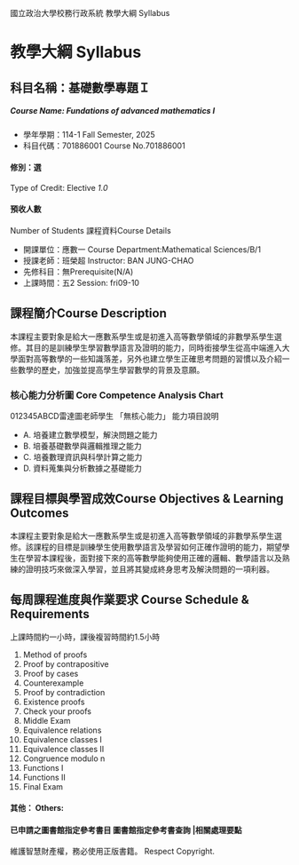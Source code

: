 國立政治大學校務行政系統 教學大綱 Syllabus
# 教學大綱 Syllabus
##  科目名稱：基礎數學專題Ｉ
#####  Course Name: Fundations of advanced mathematics I
  * 學年學期：114-1 Fall Semester, 2025 
  * 科目代碼：701886001 Course No.701886001
#### 修別：選
Type of Credit: Elective 
_1.0_
#### 預收人數
Number of Students
課程資料Course Details
  * 開課單位：應數一 Course Department:Mathematical Sciences/B/1 
  * 授課老師：班榮超 Instructor: BAN JUNG-CHAO 
  * 先修科目：無Prerequisite(N/A)
  * 上課時間：五2 Session: fri09-10
##  課程簡介Course Description
本課程主要對象是給大一應數系學生或是初進入高等數學領域的非數學系學生選修。其目的是訓練學生學習數學語言及證明的能力，同時銜接學生從高中端進入大學面對高等數學的一些知識落差，另外也建立學生正確思考問題的習慣以及介紹一些數學的歷史，加強並提高學生學習數學的背景及意願。
###  核心能力分析圖 Core Competence Analysis Chart
012345ABCD雷達圖老師學生
「無核心能力」 
能力項目說明
  * A. 培養建立數學模型，解決問題之能力
  * B. 培養基礎數學與邏輯推理之能力
  * C. 培養數理資訊與科學計算之能力
  * D. 資料蒐集與分析數據之基礎能力
##  課程目標與學習成效Course Objectives & Learning Outcomes 
本課程主要對象是給大一應數系學生或是初進入高等數學領域的非數學系學生選修。該課程的目標是訓練學生使用數學語言及學習如何正確作證明的能力，期望學生在學習本課程後，面對接下來的高等數學能夠使用正確的邏輯、數學語言以及熟練的證明技巧來做深入學習，並且將其變成終身思考及解決問題的一項利器。
##  每周課程進度與作業要求 Course Schedule & Requirements
上課時間約一小時，課後複習時間約1.5小時
1. Method of proofs
2. Proof by contrapositive 
3. Proof by cases
4. Counterexample
5. Proof by contradiction
6. Existence proofs
7. Check your proofs
8. Middle Exam
9. Equivalence relations 
10. Equivalence classes I
11. Equivalence classes II
12. Congruence modulo n
13. Functions I
15. Functions II
16. Final Exam
####  其他： Others:
####  已申請之圖書館指定參考書目  圖書館指定參考書查詢 |相關處理要點
維護智慧財產權，務必使用正版書籍。 Respect Copyright.